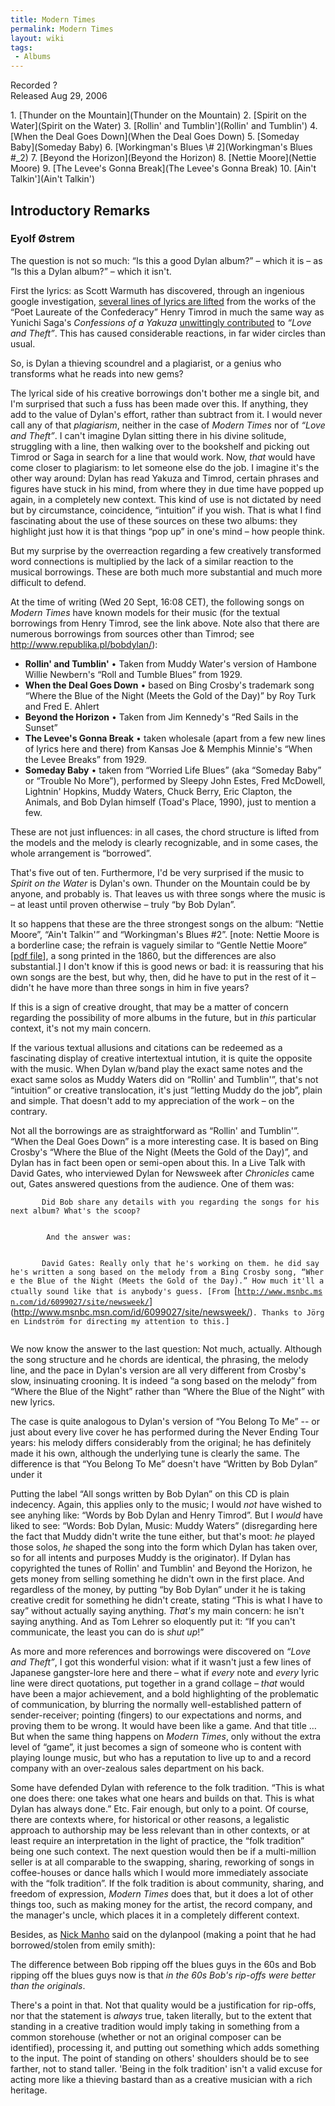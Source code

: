 ```yaml
---
title: Modern Times
permalink: Modern Times
layout: wiki
tags:
 - Albums
---
```


Recorded ?  
Released Aug 29, 2006

<div id="songs">
1.  [Thunder on the Mountain](Thunder on the Mountain)
2.  [Spirit on the Water](Spirit on the Water)
3.  [Rollin' and Tumblin'](Rollin' and Tumblin')
4.  [When the Deal Goes Down](When the Deal Goes Down)
5.  [Someday Baby](Someday Baby)
6.  [Workingman's Blues \# 2](Workingman's Blues #_2)
7.  [Beyond the Horizon](Beyond the Horizon)
8.  [Nettie Moore](Nettie Moore)
9.  [The Levee's Gonna Break](The Levee's Gonna Break)
10. [Ain't Talkin'](Ain't Talkin')

</div>
<div id="intro">
<h2>
Introductory Remarks

</h2>
<h3>
Eyolf Østrem

</h3>
The question is not so much: “Is this a good Dylan album?” – which it is
– as “Is this a Dylan album?” – which it isn't.

First the lyrics: as Scott Warmuth has discovered, through an ingenious
google investigation, [several lines of lyrics are
lifted](http://dylanchords.info/45_modern/timrod.html) from the works of
the “Poet Laureate of the Confederacy” Henry Timrod in much the same way
as Yunichi Saga's <em>Confessions of a Yakuza</em> [unwittingly
contributed](http://dylanchords.info/41_lat/textual_sources.htm) to
<em>“Love and Theft”</em>. This has caused considerable reactions, in
far wider circles than usual.

So, is Dylan a thieving scoundrel and a plagiarist, or a genius who
transforms what he reads into new gems?

The lyrical side of his creative borrowings don't bother me a single
bit, and I'm surprised that such a fuss has been made over this. If
anything, they add to the value of Dylan's effort, rather than subtract
from it. I would never call any of that <em>plagiarism</em>, neither in
the case of <em>Modern Times</em> nor of <em>“Love and Theft”</em>. I
can't imagine Dylan sitting there in his divine solitude, struggling
with a line, then walking over to the bookshelf and picking out Timrod
or Saga in search for a line that would work. Now, <em>that</em> would
have come closer to plagiarism: to let someone else do the job. I
imagine it's the other way around: Dylan has read Yakuza and Timrod,
certain phrases and figures have stuck in his mind, from where they in
due time have popped up again, in a completely new context. This kind of
use is not dictated by need but by circumstance, coincidence,
“intuition” if you wish. That is what I find fascinating about the use
of these sources on these two albums: they highlight just how it is that
things “pop up” in one's mind – how people think.

But my surprise by the overreaction regarding a few creatively
transformed word connections is multiplied by the lack of a similar
reaction to the musical borrowings. These are both much more substantial
and much more difficult to defend.

At the time of writing (Wed 20 Sept, 16:08 CET), the following songs on
<em>Modern Times</em> have known models for their music (for the textual
borrowings from Henry Timrod, see the link above. Note also that there
are numerous borrowings from sources other than Timrod; see
[<http://www.republika.pl/bobdylan/>](http://www.republika.pl/bobdylan/)):

-   <strong>Rollin' and Tumblin'</strong> • Taken from Muddy Water's
    version of Hambone Willie Newbern's “Roll and Tumble Blues” from
    1929.
-   <strong>When the Deal Goes Down</strong> • based on Bing Crosby's
    trademark song “Where the Blue of the Night (Meets the Gold of the
    Day)” by Roy Turk and Fred E. Ahlert
-   <strong>Beyond the Horizon</strong> • Taken from Jim Kennedy's “Red
    Sails in the Sunset”
-   <strong>The Levee's Gonna Break</strong> • taken wholesale (apart
    from a few new lines of lyrics here and there) from Kansas Joe &
    Memphis Minnie's “When the Levee Breaks” from 1929.
-   <strong>Someday Baby</strong> • taken from “Worried Life Blues” (aka
    “Someday Baby” or “Trouble No More”), performed by Sleepy John
    Estes, Fred McDowell, Lightnin' Hopkins, Muddy Waters, Chuck Berry,
    Eric Clapton, the Animals, and Bob Dylan himself (Toad's Place,
    1990), just to mention a few.

These are not just influences: in all cases, the chord structure is
lifted from the models and the melody is clearly recognizable, and in
some cases, the whole arrangement is “borrowed”.

That's five out of ten. Furthermore, I'd be very surprised if the music
to <em>Spirit on the Water</em> is Dylan's own. Thunder on the Mountain
could be by anyone, and probably is. That leaves us with three songs
where the music is – at least until proven otherwise – truly “by Bob
Dylan”.

It so happens that these are the three strongest songs on the album:
“Nettie Moore”, “Ain't Talkin'” and “Workingman's Blues \#2”. [note:
Nettie Moore is a borderline case; the refrain is vaguely similar to
“Gentle Nettie Moore” [<a href="../others/gentle-nettie-moore.pdf">pdf
file</a>], a song printed in the 1860, but the differences are also
substantial.] I don't know if this is good news or bad: it is reassuring
that his own songs are the best, but why, then, did he have to put in
the rest of it – didn't he have more than three songs in him in five
years?

If this is a sign of creative drought, that may be a matter of concern
regarding the possibility of more albums in the future, but in
<em>this</em> particular context, it's not my main concern.

If the various textual allusions and citations can be redeemed as a
fascinating display of creative intertextual intution, it is quite the
opposite with the music. When Dylan w/band play the exact same notes and
the exact same solos as Muddy Waters did on “Rollin' and Tumblin'”,
that's not “intuition” or creative translocation, it's just “letting
Muddy do the job”, plain and simple. That doesn't add to my appreciation
of the work – on the contrary.

Not all the borrowings are as straightforward as “Rollin' and Tumblin'”.
“When the Deal Goes Down” is a more interesting case. It is based on
Bing Crosby's “Where the Blue of the Night (Meets the Gold of the Day)”,
and Dylan has in fact been open or semi-open about this. In a Live Talk
with David Gates, who interviewed Dylan for Newsweek after
<em>Chronicles</em> came out, Gates answered questions from the
audience. One of them was:

`       Did Bob share any details with you regarding the songs for his next album? What's the scoop?`  
`     `

`        And the answer was:`  
`     `

`       David Gates: Really only that he's working on them. he did say he's written a song based on the melody from a Bing Crosby song, “Where the Blue of the Night (Meets the Gold of the Day).” How much it'll actually sound like that is anybody's guess. [From `[[`http://www.msnbc.msn.com/id/6099027/site/newsweek/`](http://www.msnbc.msn.com/id/6099027/site/newsweek/)](http://www.msnbc.msn.com/id/6099027/site/newsweek/)`. Thanks to Jörgen Lindström for directing my attention to this.]`  
`    `

We now know the answer to the last question: Not much, actually.
Although the song structure and he chords are identical, the phrasing,
the melody line, and the pace in Dylan's version are all very different
from Crosby's slow, insinuating crooning. It is indeed “a song based on
the melody” from “Where the Blue of the Night” rather than “Where the
Blue of the Night” with new lyrics.

The case is quite analogous to Dylan's version of “You Belong To Me” --
or just about every live cover he has performed during the Never Ending
Tour years: his melody differs considerably from the original; he has
definitely made it his own, although the underlying tune is clearly the
same. The difference is that “You Belong To Me” doesn't have “Written by
Bob Dylan” under it

Putting the label “All songs written by Bob Dylan” on this CD is plain
indecency. Again, this applies only to the music; I would <em>not</em>
have wished to see anyhing like: “Words by Bob Dylan and Henry Timrod”.
But I <em>would</em> have liked to see: “Words: Bob Dylan, Music: Muddy
Waters” (disregarding here the fact that Muddy didn't write the tune
either, but that's moot: <em>he</em> played those solos, <em>he</em>
shaped the song into the form which Dylan has taken over, so for all
intents and purposes Muddy is the originator). If Dylan has copyrighted
the tunes of Rollin' and Tumblin' and Beyond the Horizon, he gets money
from selling something he didn't own in the first place. And regardless
of the money, by putting “by Bob Dylan” under it he is taking creative
credit for something he didn't create, stating “This is what I have to
say” without actually saying anything. <em>That's</em> my main concern:
he isn't saying anything. And as Tom Lehrer so eloquently put it: “If
you can't communicate, the least you can do is <em>shut up</em>!”

As more and more references and borrowings were discovered on <em>“Love
and Theft”</em>, I got this wonderful vision: what if it wasn't just a
few lines of Japanese gangster-lore here and there – what if
<em>every</em> note and <em>every</em> lyric line were direct
quotations, put together in a grand collage – <em>that</em> would have
been a major achievement, and a bold highlighting of the problematic of
communication, by blurring the normally well-established pattern of
sender-receiver; pointing (fingers) to our expectations and norms, and
proving them to be wrong. It would have been like a game. And that title
… But when the same thing happens on <em>Modern Times</em>, only without
the extra level of “game”, it just becomes a sign of someone who is
content with playing lounge music, but who has a reputation to live up
to and a record company with an over-zealous sales department on his
back.

Some have defended Dylan with reference to the folk tradition. “This is
what one does there: one takes what one hears and builds on that. This
is what Dylan has always done.” Etc. Fair enough, but only to a point.
Of course, there are contexts where, for historical or other reasons, a
legalistic approach to authorship may be less relevant than in other
contexts, or at least require an interpretation in the light of
practice, the “folk tradition” being one such context. The next question
would then be if a multi-million seller is at all comparable to the
swapping, sharing, reworking of songs in coffee-houses or dance halls
which I would more immediately associate with the “folk tradition”. If
the folk tradition is about community, sharing, and freedom of
expression, <em>Modern Times</em> does that, but it does a lot of other
things too, such as making money for the artist, the record company, and
the manager's uncle, which places it in a completely different context.

Besides, as [Nick Manho](http://nickmanho.blogspot.com) said on the
dylanpool (making a point that he had borrowed/stolen from emily smith):

The difference between Bob ripping off the blues guys in the 60s and Bob
ripping off the blues guys now is that <em>in the 60s Bob's rip-offs
were better than the originals</em>.

There's a point in that. Not that quality would be a justification for
rip-offs, nor that the statement is <em>always</em> true, taken
literally, but to the extent that standing in a creative tradition would
imply taking in something from a common storehouse (whether or not an
original composer can be identified), processing it, and putting out
something which adds something to the input. The point of standing on
others' shoulders should be to see farther, not to stand taller. 'Being
in the folk tradition' isn't a valid excuse for acting more like a
thieving bastard than as a creative musician with a rich heritage.

</div>

